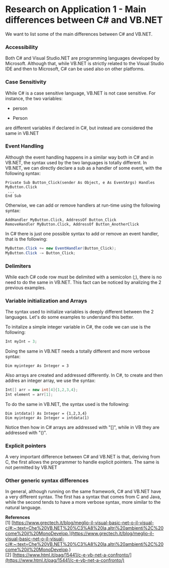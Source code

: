# Research on Application 1 - Main differences between C# and VB.NET

We want to list some of the main differences between C# and VB.NET.

### Accessibility

Both C# and Visual Studio.NET are programming languages developed by Microsoft. Although that, while VB.NET is strictly related to the Visual Studio IDE and then to Microsoft, C# can be used also on other platforms.

### Case Sensitivity

While C# is a case sensitive language, VB.NET is not case sensitive. For instance, the two variables:

- person

- Person

are different variables if declared in C#, but instead are considered the same in VB.NET

### Event Handling

Although the event handling happens in a similar way both in C# and in VB.NET, the syntax used by the two languages is totally different. In VB.NET, we can directly declare a sub as a handler of some event, with the following syntax:

```VB
Private Sub Button_Click(sender As Object, e As EventArgs) Handles MyButton.Click
 ...
End Sub
```
Otherwise, we can add or remove handlers at run-time using the following syntax:

```VB
AddHandler MyButton.Click, AddressOf Button_Click
RemoveHandler MyButton.Click, AddressOf Button_AnotherClick
```

In C# there is just one possible syntax to add or remove an event handler, that is the following:

```C#
MyButton.Click += new EventHandler(Button_Click);
MyButton.Click -= Button_Click;
```

### Delimiters

While each C# code row must be delimited with a semicolon (;), there is no need to do the same in VB.NET. This fact can be noticed by analizing the 2 previous examples.

### Variable initialization and Arrays

The syntax used to initialize variables is deeply different between the 2 languages. Let's do some examples to understand this better.

To initalize a simple integer variable in C#, the code we can use is the following:

```C#
Int myInt = 3;
```

Doing the same in VB.NET needs a totally different and more verbose syntax:

```VB
Dim myinteger As Integer = 3
```
Also arrays are created and addressed differently. In C#, to create and then addres an integer array, we use the syntax:

```C#
Int[] arr = new int[4]{1,2,3,4};
Int element = arr[1];
```

To do the same in VB.NET, the syntax used is the following:

```VB
Dim intdata() As Integer = {1,2,3,4}
Dim myinteger As Integer = intdata(1)
```

Notice then how in C# arrays are addressed with "[]", while in VB they are addressed with "()".

### Explicit pointers

A very important difference between C# and VB.NET is that, deriving from C, the first allows the programmer to handle explicit pointers. The same is not permitted by VB.NET

### Other generic syntax differences

In general, although running on the same framework, C# and VB.NET have a very different syntax. The first has a syntax that comes from C and Java, while the second tends to have a more verbose syntax, more similar to the natural language.

**References** \
[1] [https://www.grectech.it/blog/meglio-il-visual-basic-net-o-il-visual-c/#:~:text=Che%20VB.NET%20%C3%A8%20la,altri%20ambienti%2C%20come%20il%20MonoDevelop.](https://www.grectech.it/blog/meglio-il-visual-basic-net-o-il-visual-c/#:~:text=Che%20VB.NET%20%C3%A8%20la,altri%20ambienti%2C%20come%20il%20MonoDevelop.) \
[2] [https://www.html.it/pag/15441/c-e-vb-net-a-confronto/](https://www.html.it/pag/15441/c-e-vb-net-a-confronto/)
